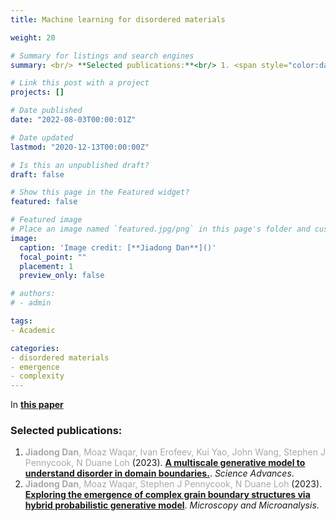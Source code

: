 ```yaml
---
title: Machine learning for disordered materials

weight: 20

# Summary for listings and search engines
summary: <br/> **Selected publications:**<br/> 1. <span style="color:darkgray">**Jiadong Dan**, Moaz Waqar, Ivan Erofeev, Kui Yao, John Wang, Stephen J Pennycook, N Duane Loh</span> (2023). [**A multiscale generative model to understand disorder in domain boundaries.**](../../publication/dan-2023-generative-model/). *Science Advances*. <br/> 2. <span style="color:darkgray">**Jiadong Dan**, Moaz Waqar, Stephen J Pennycook, N Duane Loh</span> (2023). [**Exploring the emergence of complex grain boundary structures via hybrid probabilistic generative model**](../../publication/dan-2023-domain-boundary-mm/). *Microscopy and Microanalysis*. <br/>

# Link this post with a project
projects: []

# Date published
date: "2022-08-03T00:00:01Z"

# Date updated
lastmod: "2020-12-13T00:00:00Z"

# Is this an unpublished draft?
draft: false

# Show this page in the Featured widget?
featured: false

# Featured image
# Place an image named `featured.jpg/png` in this page's folder and customize its options here.
image:
  caption: 'Image credit: [**Jiadong Dan**]()'
  focal_point: ""
  placement: 1
  preview_only: false

# authors:
# - admin

tags:
- Academic

categories:
- disordered materials
- emergence
- complexity
---
```


In [**this paper**](../../publication/deng-2022-topological)

### Selected publications:
1. <span style="color:darkgray">**Jiadong Dan**, Moaz Waqar, Ivan Erofeev, Kui Yao, John Wang, Stephen J Pennycook, N Duane Loh</span> (2023). [**A multiscale generative model to understand disorder in domain boundaries.**](../../publication/dan-2023-generative-model/). *Science Advances*. <br/>
2. <span style="color:darkgray">**Jiadong Dan**, Moaz Waqar, Stephen J Pennycook, N Duane Loh</span> (2023). [**Exploring the emergence of complex grain boundary structures via hybrid probabilistic generative model**](../../publication/dan-2023-domain-boundary-mm/). *Microscopy and Microanalysis*. <br/>